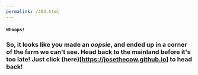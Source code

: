```yaml
---
permalink: /404.html
---
```


#### `Whoops!`
### So, it looks like you made an *oopsie*, and ended up in a corner of the farm we can't see. Head back to the mainland before it's too late! Just click (here)[https://josethecow.github.io] to head back!
